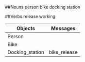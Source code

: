 ##Nouns
  person
  bike
  docking station


##Verbs
  release
  working

  | **Objects**     | **Messages**  |
  |-----------------|---------------|
  | Person          |               |
  | Bike            |               |
  | Docking_station | bike_release  |
